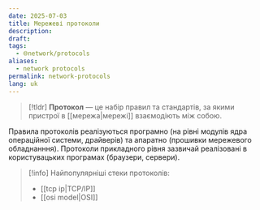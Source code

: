 ```yaml
---
date: 2025-07-03
title: Мережеві протоколи
description: 
draft: 
tags:
  - 🌐network/protocols
aliases:
  - network protocols
permalink: network-protocols
lang: uk
---
```

 

> [!tldr]
> **Протокол** — це набір правил та стандартів, за якими пристрої в [[мережа|мережі]] взаємодіють між собою.

Правила протоколів реалізуються програмно (на рівні модулів ядра операційної системи, драйверів) та апаратно (прошивки мережевого обладнанння). Протоколи прикладного рівня зазвичай реалізовані в користувацьких програмах (браузери, сервери).

> [!info] Найпопулярніші стеки протоколів:
> - [[tcp ip|TCP/IP]]
> - [[osi model|OSI]]